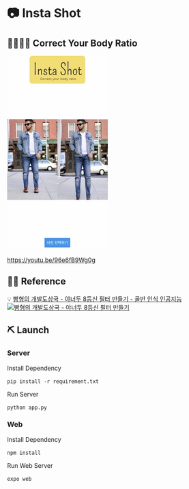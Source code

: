 # 📷 Insta Shot
## 🧍‍♂️🧍‍♀️ Correct Your Body Ratio 
![Result](./img/result.jpg)

https://youtu.be/96e6fB9Wg0g
## 🙇‍♀️ Reference
💡 [빵형의 개발도상국 - 야너두 8등신 필터 만들기 - 골반 인식 인공지능](https://youtu.be/WvknPZfOJZs)
[![빵형의 개발도상국 - 야너두 8등신 필터 만들기](https://img.youtube.com/vi/WvknPZfOJZs/0.jpg)](https://youtu.be/WvknPZfOJZs)

## ⛏ Launch
### Server
Install Dependency
```
pip install -r requirement.txt
```
Run Server
```
python app.py
```
### Web
Install Dependency
```
npm install
```
Run Web Server
```
expo web
```

